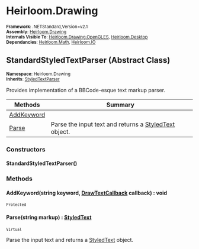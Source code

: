 # Heirloom.Drawing

<small>**Framework**: .NETStandard,Version=v2.1</small>  
<small>**Assembly**: [Heirloom.Drawing](../heirloom.drawing/heirloom.drawing.md)</small>  
<small>**Internals Visible To**: [Heirloom.Drawing.OpenGLES](../Heirloom.Drawing.OpenGLES/Heirloom.Drawing.OpenGLES.md), [Heirloom.Desktop](../Heirloom.Desktop/Heirloom.Desktop.md)</small>  
<small>**Dependancies**: [Heirloom.Math](../Heirloom.Math/Heirloom.Math.md), [Heirloom.IO](../Heirloom.IO/Heirloom.IO.md)</small>  

## StandardStyledTextParser (Abstract Class)
<small>**Namespace**: Heirloom.Drawing</sub></small>  
<small>**Inherits**: [StyledTextParser](heirloom.drawing.styledtextparser.md)</small>  

Provides implementation of a BBCode-esque text markup parser.

| Methods | Summary |
|---------|---------|
| [AddKeyword](#ADD706D8521) |  |
| [Parse](#PARA8FC472) | Parse the input text and returns a [StyledText](heirloom.drawing.styledtext.md) object. |

### Constructors

#### StandardStyledTextParser()

### Methods

#### <a name="ADD706D8521"></a>AddKeyword(string keyword, [DrawTextCallback](heirloom.drawing.drawtextcallback.md) callback) : void

<small>`Protected`</small>


#### <a name="PARA8FC472"></a>Parse(string markup) : [StyledText](heirloom.drawing.styledtext.md)

<small>`Virtual`</small>

Parse the input text and returns a [StyledText](heirloom.drawing.styledtext.md) object.


